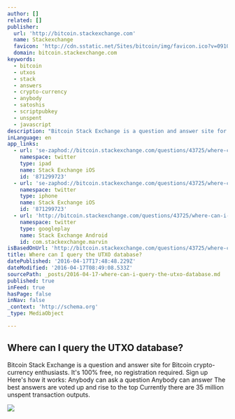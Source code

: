 ```yaml
---
author: []
related: []
publisher:
  url: 'http://bitcoin.stackexchange.com'
  name: Stackexchange
  favicon: 'http://cdn.sstatic.net/Sites/bitcoin/img/favicon.ico?v=0910168c5c65'
  domain: bitcoin.stackexchange.com
keywords:
  - bitcoin
  - utxos
  - stack
  - answers
  - crypto-currency
  - anybody
  - satoshis
  - scriptpubkey
  - unspent
  - javascript
description: "Bitcoin Stack Exchange is a question and answer site for Bitcoin crypto-currency enthusiasts. It's 100% free, no registration required. Sign up Here's how it works: Anybody can ask a question Anybody can answer The best answers are voted up and rise to the top Currently there are 35 million unspent transaction outputs."
inLanguage: en
app_links:
  - url: 'se-zaphod://bitcoin.stackexchange.com/questions/43725/where-can-i-query-the-utxo-database'
    namespace: twitter
    type: ipad
    name: Stack Exchange iOS
    id: '871299723'
  - url: 'se-zaphod://bitcoin.stackexchange.com/questions/43725/where-can-i-query-the-utxo-database'
    namespace: twitter
    type: iphone
    name: Stack Exchange iOS
    id: '871299723'
  - url: 'http://bitcoin.stackexchange.com/questions/43725/where-can-i-query-the-utxo-database'
    namespace: twitter
    type: googleplay
    name: Stack Exchange Android
    id: com.stackexchange.marvin
isBasedOnUrl: 'http://bitcoin.stackexchange.com/questions/43725/where-can-i-query-the-utxo-database'
title: Where can I query the UTXO database?
datePublished: '2016-04-17T17:48:48.229Z'
dateModified: '2016-04-17T08:49:08.533Z'
sourcePath: _posts/2016-04-17-where-can-i-query-the-utxo-database.md
published: true
inFeed: true
hasPage: false
inNav: false
_context: 'http://schema.org'
_type: MediaObject

---
```

<article style=""><h1>Where can I query the UTXO database?</h1><p>Bitcoin Stack Exchange is a question and answer site for Bitcoin crypto-currency enthusiasts. It's 100% free, no registration required. Sign up Here's how it works: Anybody can ask a question Anybody can answer The best answers are voted up and rise to the top Currently there are 35 million unspent transaction outputs.</p><img src="http://cdn.sstatic.net/Sites/bitcoin/img/apple-touch-icon.png?v=a43e5a337e6b&amp;a" /></article>
